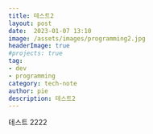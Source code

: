 ```yaml
---
title: 테스트2
layout: post
date:  2023-01-07 13:10
image: /assets/images/programming2.jpg
headerImage: true
#projects: true
tag:
- dev
- programming
category: tech-note
author: pie
description: 테스트2
---
```


테스트 2222

